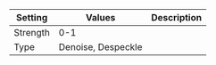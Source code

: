 |Setting|Values|Description|
|-------|------|-----------|
|Strength|0-1||
|Type|Denoise, Despeckle||
